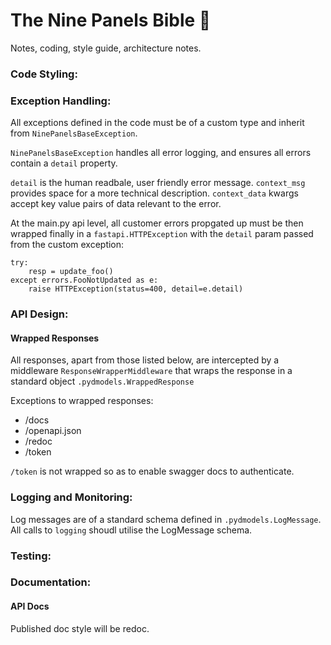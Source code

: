 # The Nine Panels Bible 🙏

Notes, coding, style guide, architecture notes.

### Code Styling:

### Exception Handling:

All exceptions defined in the code must be of a custom type and inherit from `NinePanelsBaseException`.

`NinePanelsBaseException` handles all error logging, and ensures all errors contain a `detail` property.

`detail` is the human readbale, user friendly error message. `context_msg` provides space for a more technical description. `context_data` kwargs accept key value pairs of data relevant to the error.

At the main.py api level, all customer errors propgated up must be then wrapped finally in a `fastapi.HTTPException` with the `detail` param passed from the custom exception:

```
try:
    resp = update_foo()
except errors.FooNotUpdated as e:
    raise HTTPException(status=400, detail=e.detail)
```

### API Design:

#### Wrapped Responses

All responses, apart from those listed below, are intercepted by a middleware `ResponseWrapperMiddleware` that wraps the response in a standard object `.pydmodels.WrappedResponse`

Exceptions to wrapped responses:

- /docs
- /openapi.json
- /redoc
- /token

`/token` is not wrapped so as to enable swagger docs to authenticate.

### Logging and Monitoring:

Log messages are of a standard schema defined in `.pydmodels.LogMessage`. All calls to `logging` shoudl utilise the LogMessage schema.

### Testing:

### Documentation:

#### API Docs

Published doc style will be redoc.